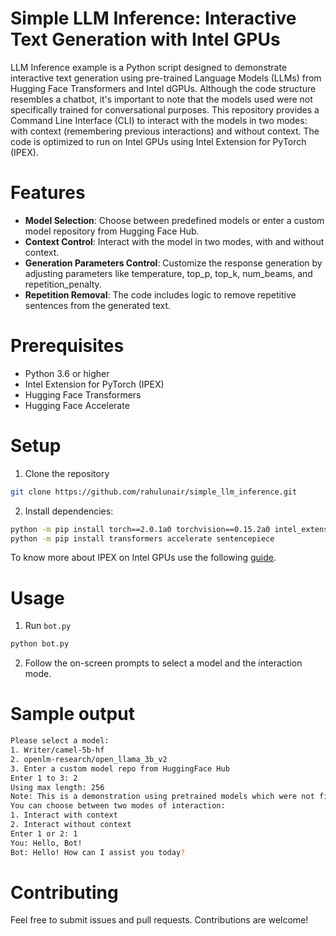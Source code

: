 # Simple LLM Inference: Interactive Text Generation with Intel GPUs

LLM Inference example is a Python script designed to demonstrate interactive text generation using pre-trained Language Models (LLMs) from Hugging Face Transformers and Intel dGPUs. Although the code structure resembles a chatbot, it's important to note that the models used were not specifically trained for conversational purposes. This repository provides a Command Line Interface (CLI) to interact with the models in two modes: with context (remembering previous interactions) and without context. The code is optimized to run on Intel GPUs using Intel Extension for PyTorch (IPEX).

# Features

- **Model Selection**: Choose between predefined models or enter a custom model repository from Hugging Face Hub.
- **Context Control**: Interact with the model in two modes, with and without context.
- **Generation Parameters Control**: Customize the response generation by adjusting parameters like temperature, top_p, top_k, num_beams, and repetition_penalty.
- **Repetition Removal**: The code includes logic to remove repetitive sentences from the generated text.

# Prerequisites

- Python 3.6 or higher
- Intel Extension for PyTorch (IPEX)
- Hugging Face Transformers
- Hugging Face Accelerate

# Setup

1. Clone the repository

```bash
git clone https://github.com/rahulunair/simple_llm_inference.git
```

2. Install dependencies:

```bash
python -m pip install torch==2.0.1a0 torchvision==0.15.2a0 intel_extension_for_pytorch==2.0.110+xpu -f https://developer.intel.com/ipex-whl-stable-xpu
python -m pip install transformers accelerate sentencepiece
```

To know more about IPEX on Intel GPUs use the following [guide](https://github.com/intel/intel-extension-for-pytorch#installation).

# Usage

1. Run `bot.py`

```bash
python bot.py
```

2. Follow the on-screen prompts to select a model and the interaction mode.

# Sample output

```bash
Please select a model:
1. Writer/camel-5b-hf
2. openlm-research/open_llama_3b_v2
3. Enter a custom model repo from HuggingFace Hub
Enter 1 to 3: 2
Using max length: 256
Note: This is a demonstration using pretrained models which were not fine-tuned for chat.
You can choose between two modes of interaction:
1. Interact with context
2. Interact without context
Enter 1 or 2: 1
You: Hello, Bot!
Bot: Hello! How can I assist you today?
```

# Contributing

Feel free to submit issues and pull requests. Contributions are welcome!
